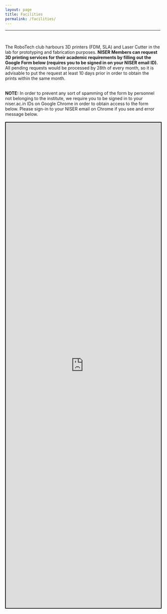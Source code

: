 ```yaml
---
layout: page
title: Facilities
permalink: /facilities/
---
```



<hr>
<div class="veil">
<br>


The RoboTech club harbours 3D printers (FDM, SLA) and Laser Cutter in the lab for prototyping and fabrication purposes. <strong>NISER Members can request 3D printing services for their academic requirements by filling out the Google Form below (requires you to be signed in on your NISER email ID).</strong> All pending requests would be processed by 28th of every month, so it is advisable to put the request at least 10 days prior in order to obtain the prints within the same month.

<br>
<strong>NOTE:</strong> In order to prevent any sort of spamming of the form by personnel not belonging to the institute, we require you to be signed in to your niser.ac.in IDs on Google Chrome in order to obtain access to the form below. Please sign-in to your NISER email on Chrome if you see and error message below.

<br>
<br>
<center>
<iframe src="https://forms.gle/Z2BfhucCFttkA842A" style="border: 2px solid #000000;" width="100%" height="1575pxz" frameborder="0" marginheight="0" marginwidth="0">Loading…</iframe>
</center>

</div>

